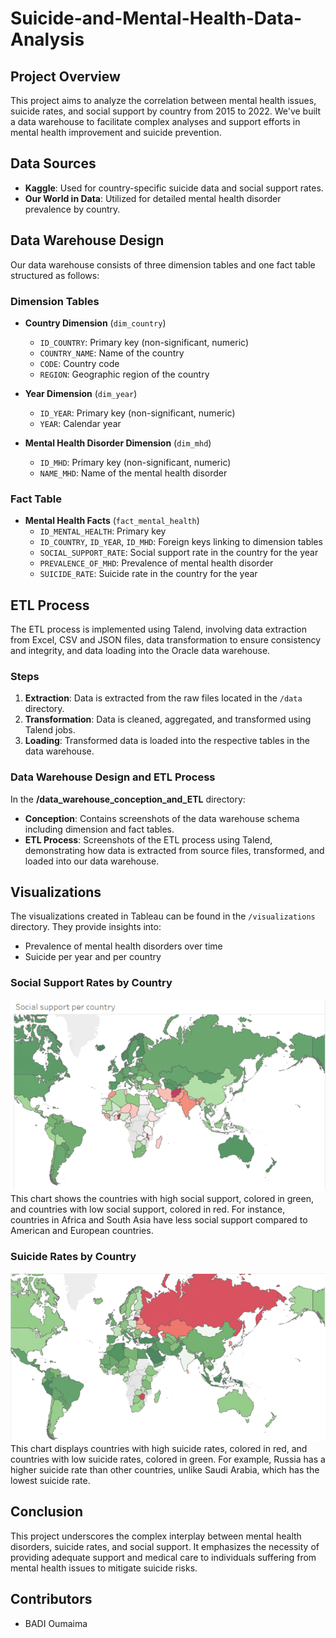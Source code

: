 # Suicide-and-Mental-Health-Data-Analysis

## Project Overview
This project aims to analyze the correlation between mental health issues, suicide rates, and social support by country from 2015 to 2022. We've built a data warehouse to facilitate complex analyses and support efforts in mental health improvement and suicide prevention.

## Data Sources
- **Kaggle**: Used for country-specific suicide data and social support rates.
- **Our World in Data**: Utilized for detailed mental health disorder prevalence by country.


## Data Warehouse Design
Our data warehouse consists of three dimension tables and one fact table structured as follows:

### Dimension Tables
- **Country Dimension** (`dim_country`)
  - `ID_COUNTRY`: Primary key (non-significant, numeric)
  - `COUNTRY_NAME`: Name of the country
  - `CODE`: Country code
  - `REGION`: Geographic region of the country

- **Year Dimension** (`dim_year`)
  - `ID_YEAR`: Primary key (non-significant, numeric)
  - `YEAR`: Calendar year

- **Mental Health Disorder Dimension** (`dim_mhd`)
  - `ID_MHD`: Primary key (non-significant, numeric)
  - `NAME_MHD`: Name of the mental health disorder

### Fact Table
- **Mental Health Facts** (`fact_mental_health`)
  - `ID_MENTAL_HEALTH`: Primary key
  - `ID_COUNTRY`, `ID_YEAR`, `ID_MHD`: Foreign keys linking to dimension tables
  - `SOCIAL_SUPPORT_RATE`: Social support rate in the country for the year
  - `PREVALENCE_OF_MHD`: Prevalence of mental health disorder
  - `SUICIDE_RATE`: Suicide rate in the country for the year

## ETL Process
The ETL process is implemented using Talend, involving data extraction from Excel, CSV and JSON files, data transformation to ensure consistency and integrity, and data loading into the Oracle data warehouse.

### Steps
1. **Extraction**: Data is extracted from the raw files located in the `/data` directory.
2. **Transformation**: Data is cleaned, aggregated, and transformed using Talend jobs.
3. **Loading**: Transformed data is loaded into the respective tables in the data warehouse.

### Data Warehouse Design and ETL Process

In the **/data_warehouse_conception_and_ETL** directory:
- **Conception**: Contains screenshots of the data warehouse schema including dimension and fact tables.
- **ETL Process**: Screenshots of the ETL process using Talend, demonstrating how data is extracted from source files, transformed, and loaded into our data warehouse.

## Visualizations
The visualizations created in Tableau can be found in the `/visualizations` directory. They provide insights into:
- Prevalence of mental health disorders over time
- Suicide per year and per country

### Social Support Rates by Country
![Social Support Rates by Country](/visualisations/Social_support_by_country.png)
This chart shows the countries with high social support, colored in green, and countries with low social support, colored in red. For instance, countries in Africa and South Asia have less social support compared to American and European countries.

### Suicide Rates by Country
![Suicide Rates by Country](/visualisations/Suicide_rates_by_country.png)
This chart displays countries with high suicide rates, colored in red, and countries with low suicide rates, colored in green. For example, Russia has a higher suicide rate than other countries, unlike Saudi Arabia, which has the lowest suicide rate.


## Conclusion
This project underscores the complex interplay between mental health disorders, suicide rates, and social support. It emphasizes the necessity of providing adequate support and medical care to individuals suffering from mental health issues to mitigate suicide risks.

## Contributors
- BADI Oumaima
